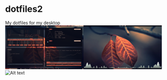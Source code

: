 # dotfiles2
My dotfiles for my desktop
![Alt text](/Pictures/2020-02-06_11:59:33.png?raw=true)
![Alt text](/Pictures/2020-01-27_06:32:39.png?raw=true)
